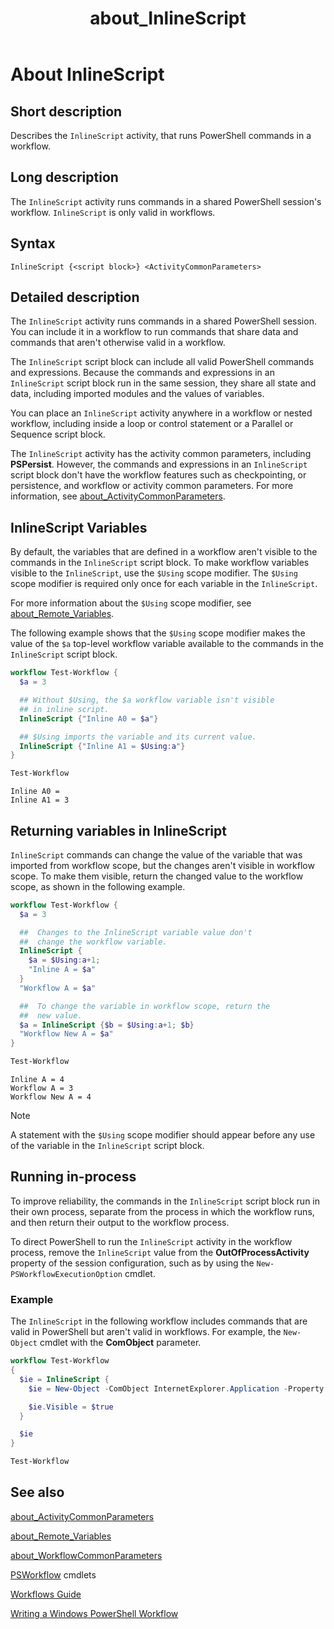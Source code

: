 ﻿---
ms.date:  06/09/2017
schema:  2.0.0
locale:  en-us
keywords:  powershell,cmdlet
title:  about_InlineScript
---

# About InlineScript

## Short description

Describes the `InlineScript` activity, that runs PowerShell commands in a
workflow.

## Long description

The `InlineScript` activity runs commands in a shared PowerShell session's
workflow. `InlineScript` is only valid in workflows.

## Syntax

```
InlineScript {<script block>} <ActivityCommonParameters>
```

## Detailed description

The `InlineScript` activity runs commands in a shared PowerShell session. You
can include it in a workflow to run commands that share data and commands that
aren't otherwise valid in a workflow.

The `InlineScript` script block can include all valid PowerShell commands and
expressions. Because the commands and expressions in an `InlineScript` script
block run in the same session, they share all state and data, including
imported modules and the values of variables.

You can place an `InlineScript` activity anywhere in a workflow or nested
workflow, including inside a loop or control statement or a Parallel or
Sequence script block.

The `InlineScript` activity has the activity common parameters, including
**PSPersist**. However, the commands and expressions in an `InlineScript`
script block don't have the workflow features such as checkpointing, or
persistence, and workflow or activity common parameters. For more information,
see [about_ActivityCommonParameters](about_ActivityCommonParameters.md).

## InlineScript Variables

By default, the variables that are defined in a workflow aren't visible to the
commands in the `InlineScript` script block. To make workflow variables visible
to the `InlineScript`, use the `$Using` scope modifier. The `$Using` scope
modifier is required only once for each variable in the `InlineScript`.

For more information about the `$Using` scope modifier, see
[about_Remote_Variables](../../Microsoft.PowerShell.Core/About/about_Remote_Variables.md).

The following example shows that the `$Using` scope modifier makes the value of
the `$a` top-level workflow variable available to the commands in the
`InlineScript` script block.

```powershell
workflow Test-Workflow {
  $a = 3

  ## Without $Using, the $a workflow variable isn't visible
  ## in inline script.
  InlineScript {"Inline A0 = $a"}

  ## $Using imports the variable and its current value.
  InlineScript {"Inline A1 = $Using:a"}
}

Test-Workflow
```

```output
Inline A0 =
Inline A1 = 3
```

## Returning variables in InlineScript

`InlineScript` commands can change the value of the variable that was imported
from workflow scope, but the changes aren't visible in workflow scope. To make
them visible, return the changed value to the workflow scope, as shown in the
following example.

```powershell
workflow Test-Workflow {
  $a = 3

  ##  Changes to the InlineScript variable value don't
  ##  change the workflow variable.
  InlineScript {
    $a = $Using:a+1;
    "Inline A = $a"
  }
  "Workflow A = $a"

  ##  To change the variable in workflow scope, return the
  ##  new value.
  $a = InlineScript {$b = $Using:a+1; $b}
  "Workflow New A = $a"
}

Test-Workflow
```

```output
Inline A = 4
Workflow A = 3
Workflow New A = 4
```

> [!NOTE]
> A statement with the `$Using` scope modifier should appear before any use of
> the variable in the `InlineScript` script block.

## Running in-process

To improve reliability, the commands in the `InlineScript` script block run in
their own process, separate from the process in which the workflow runs, and
then return their output to the workflow process.

To direct PowerShell to run the `InlineScript` activity in the workflow
process, remove the `InlineScript` value from the **OutOfProcessActivity**
property of the session configuration, such as by using the
`New-PSWorkflowExecutionOption` cmdlet.

### Example

The `InlineScript` in the following workflow includes commands that are valid
in PowerShell but aren't valid in workflows. For example, the `New-Object`
cmdlet with the **ComObject** parameter.

```powershell
workflow Test-Workflow
{
  $ie = InlineScript {
    $ie = New-Object -ComObject InternetExplorer.Application -Property @{navigate2="www.microsoft.com"}

    $ie.Visible = $true
  }

  $ie
}

Test-Workflow
```

## See also

[about_ActivityCommonParameters](about_ActivityCommonParameters.md)

[about_Remote_Variables](../../Microsoft.PowerShell.Core/About/about_Remote_Variables.md)

[about_WorkflowCommonParameters](about_WorkflowCommonParameters.md)

[PSWorkflow](../PSWorkflow.md) cmdlets

[Workflows Guide](../../../docs-conceptual/components/workflows-guide.md)

[Writing a Windows PowerShell Workflow](/powershell/developer/workflow/writing-a-windows-powershell-workflow)